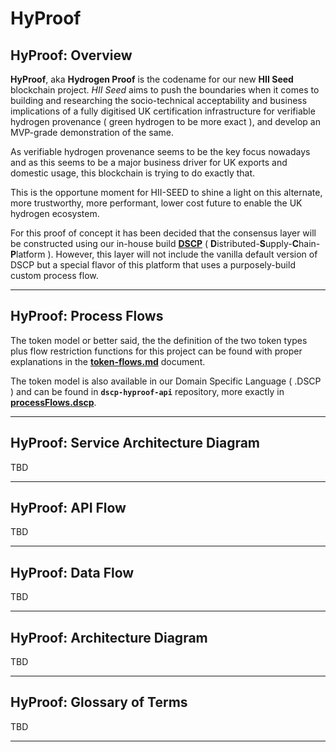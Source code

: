 # HyProof

## HyProof: Overview

**HyProof**, aka **Hydrogen Proof** is the codename for our new **HII Seed** blockchain project. _HII Seed_ aims to push the boundaries when it comes to building and researching the socio-technical acceptability and business implications of a fully digitised UK certification infrastructure for verifiable hydrogen provenance ( green hydrogen to be more exact ), and develop an MVP-grade demonstration of the same.

As verifiable hydrogen provenance seems to be the key focus nowadays and as this seems to be a major business driver for UK exports and domestic usage, this blockchain is trying to do exactly that.

This is the opportune moment for HII-SEED to shine a light on this alternate, more trustworthy, more performant, lower cost future to
enable the UK hydrogen ecosystem.

For this proof of concept it has been decided that the consensus layer will be constructed using our in-house build **[DSCP](https://github.com/digicatapult/dscp-documentation)** ( **D**istributed-**S**upply-**C**hain-**P**latform ). However, this layer will not include the vanilla default version of DSCP but a special flavor of this platform that uses a purposely-build custom process flow.

---

## HyProof: Process Flows

The token model or better said, the the definition of the two token types plus flow restriction functions for this project can be found with proper explanations in the **[token-flows.md](./token-flows.md)** document.

The token model is also available in our Domain Specific Language ( .DSCP ) and can be found in **`dscp-hyproof-api`** repository, more exactly in **[processFlows.dscp](https://github.com/digicatapult/dscp-hyproof-api/blob/main/processFlows.dscp)**.

---

## HyProof: Service Architecture Diagram

TBD

---

## HyProof: API Flow

TBD

---

## HyProof: Data Flow

TBD

---

## HyProof: Architecture Diagram

TBD

---

## HyProof: Glossary of Terms

TBD

---


